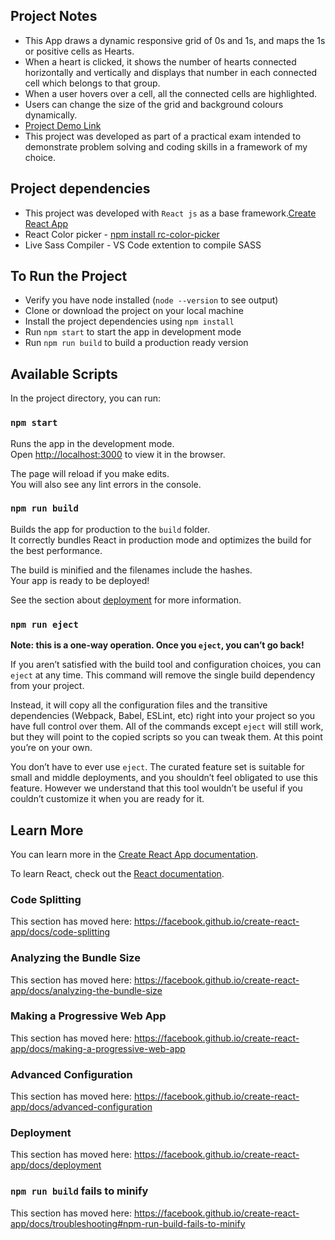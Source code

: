 ## Project Notes

- This App draws a dynamic responsive grid of 0s and 1s, and maps the 1s or positive cells as Hearts.
- When a heart is clicked, it shows the number of hearts connected horizontally and vertically and displays that number in each connected cell which belongs to that group.
- When a user hovers over a cell, all the connected cells are highlighted.
- Users can change the size of the grid and background colours dynamically.
- [Project Demo Link](https://www.missimmaculate.com/work/react/lovegrid)
- This project was developed as part of a practical exam intended to demonstrate problem solving and coding skills in a framework of my choice. 

## Project dependencies

- This project was developed with `React js` as a base framework.[Create React App](https://github.com/facebook/create-react-app)
- React Color picker - [npm install rc-color-picker](https://www.npmjs.com/package/rc-color-picker)
- Live Sass Compiler - VS Code extention to compile SASS

## To Run the Project

- Verify you have node installed (`node --version` to see output)
- Clone or download the project on your local machine
- Install the project dependencies using `npm install`
- Run `npm start` to start the app in development mode
- Run `npm run build` to build a production ready version

## Available Scripts

In the project directory, you can run:

### `npm start`

Runs the app in the development mode.<br>
Open [http://localhost:3000](http://localhost:3000) to view it in the browser.

The page will reload if you make edits.<br>
You will also see any lint errors in the console.

### `npm run build`

Builds the app for production to the `build` folder.<br>
It correctly bundles React in production mode and optimizes the build for the best performance.

The build is minified and the filenames include the hashes.<br>
Your app is ready to be deployed!

See the section about [deployment](https://facebook.github.io/create-react-app/docs/deployment) for more information.

### `npm run eject`

**Note: this is a one-way operation. Once you `eject`, you can’t go back!**

If you aren’t satisfied with the build tool and configuration choices, you can `eject` at any time. This command will remove the single build dependency from your project.

Instead, it will copy all the configuration files and the transitive dependencies (Webpack, Babel, ESLint, etc) right into your project so you have full control over them. All of the commands except `eject` will still work, but they will point to the copied scripts so you can tweak them. At this point you’re on your own.

You don’t have to ever use `eject`. The curated feature set is suitable for small and middle deployments, and you shouldn’t feel obligated to use this feature. However we understand that this tool wouldn’t be useful if you couldn’t customize it when you are ready for it.

## Learn More

You can learn more in the [Create React App documentation](https://facebook.github.io/create-react-app/docs/getting-started).

To learn React, check out the [React documentation](https://reactjs.org/).

### Code Splitting

This section has moved here: https://facebook.github.io/create-react-app/docs/code-splitting

### Analyzing the Bundle Size

This section has moved here: https://facebook.github.io/create-react-app/docs/analyzing-the-bundle-size

### Making a Progressive Web App

This section has moved here: https://facebook.github.io/create-react-app/docs/making-a-progressive-web-app

### Advanced Configuration

This section has moved here: https://facebook.github.io/create-react-app/docs/advanced-configuration

### Deployment

This section has moved here: https://facebook.github.io/create-react-app/docs/deployment

### `npm run build` fails to minify

This section has moved here: https://facebook.github.io/create-react-app/docs/troubleshooting#npm-run-build-fails-to-minify
